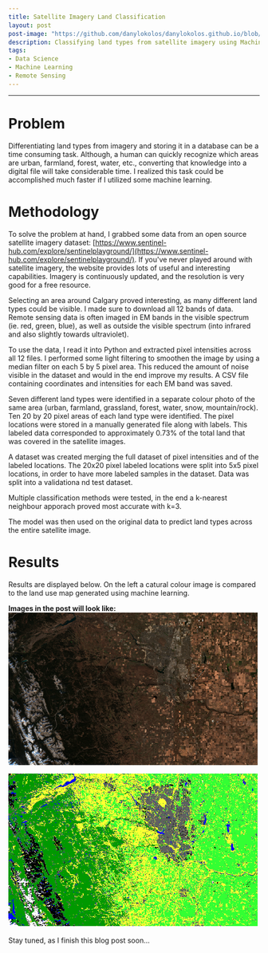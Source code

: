 ```yaml
---
title: Satellite Imagery Land Classification 
layout: post
post-image: "https://github.com/danylokolos/danylokolos.github.io/blob/main/assets/images/Project01-KNN_SatelliteClassification_05.png?raw=true"
description: Classifying land types from satellite imagery using Machine Learning.    
tags:
- Data Science
- Machine Learning
- Remote Sensing
---
```



---

# **Problem**

Differentiating land types from imagery and storing it in a database can be a time consuming task. Although, a human can quickly recognize which areas are urban, farmland, forest, water, etc., converting that knowledge into a digital file will take considerable time. I realized this task could be accomplished much faster if I utilized some machine learning. 

# **Methodology**

To solve the problem at hand, I grabbed some data from an open source satellite imagery dataset: [https://www.sentinel-hub.com/explore/sentinelplayground/](https://www.sentinel-hub.com/explore/sentinelplayground/). If you've never played around with satellite imagery, the website provides lots of useful and interesting capabilities. Imagery is continuously updated, and the resolution is very good for a free resource. 

Selecting an area around Calgary proved interesting, as many different land types could be visible. I made sure to download all 12 bands of data. Remote sensing data is often imaged in EM bands in the visible spectrum (ie. red, green, blue), as well as outside the visible spectrum (into infrared and also slightly towards ultraviolet).

To use the data, I read it into Python and extracted pixel intensities across all 12 files. I performed some light filtering to smoothen the image by using a median filter on each 5 by 5 pixel area. This reduced the amount of noise visible in the dataset and would in the end improve my results. A CSV file containing coordinates and intensities for each EM band was saved.

Seven different land types were identified in a separate colour photo of the same area (urban, farmland, grassland, forest, water, snow, mountain/rock). Ten 20 by 20 pixel areas of each land type were identified. The pixel locations were stored in a manually generated file along with labels. This labeled data corresponded to approximately 0.73% of the total land that was covered in the satellite images. 

A dataset was created merging the full dataset of pixel intensities and of the labeled locations. The 20x20 pixel labeled locations were split into 5x5 pixel locations, in order to have more labeled samples in the dataset. Data was split into a validationa nd test dataset. 

Multiple classification methods were tested, in the end a k-nearest neighbour apporach proved most accurate with k=3.

The model was then used on the original data to predict land types across the entire satellite image. 

# **Results**

Results are displayed below. On the left a catural colour image is compared to the land use map generated using machine learning.

**Images in the post will look like:**<br>
![Raw Satellite Image](https://github.com/danylokolos/danylokolos.github.io/blob/main/assets/images/Project01-Sentinel-2_L2A_True_color_2.png?h=306&w=500)

![Classified Image](https://github.com/danylokolos/danylokolos.github.io/blob/main/assets/images/Project01-KNN_SatelliteClassification_05.png?raw=true)
<br>
<br>
Stay tuned, as I finish this blog post soon...

